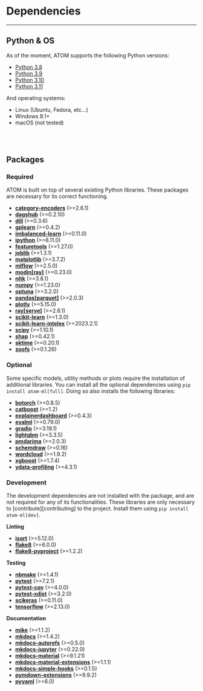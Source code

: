 # Dependencies
--------------

## Python & OS

As of the moment, ATOM supports the following Python versions:

* [Python 3.8](https://www.python.org/downloads/release/python-380/)
* [Python 3.9](https://www.python.org/downloads/release/python-390/)
* [Python 3.10](https://www.python.org/downloads/release/python-3100/)
* [Python 3.11](https://www.python.org/downloads/release/python-3110/)

And operating systems:

 * Linux (Ubuntu, Fedora, etc...)
 * Windows 8.1+
 * macOS (not tested)

<br><br>


## Packages

### Required

ATOM is built on top of several existing Python libraries. These
packages are necessary for its correct functioning.

* **[category-encoders](https://contrib.scikit-learn.org/categorical-encoding/index.html)** (>=2.6.1)
* **[dagshub](https://github.com/DagsHub/client)** (>=0.2.10)
* **[dill](https://pypi.org/project/dill/)** (>=0.3.6)
* **[gplearn](https://gplearn.readthedocs.io/en/stable/index.html)** (>=0.4.2)
* **[imbalanced-learn](https://imbalanced-learn.readthedocs.io/en/stable/api.html)** (>=0.11.0)
* **[ipython](https://ipython.readthedocs.io/en/stable/)** (>=8.11.0)
* **[featuretools](https://www.featuretools.com/)** (>=1.27.0)
* **[joblib](https://joblib.readthedocs.io/en/latest/)** (>=1.3.1)
* **[matplotlib](https://matplotlib.org/)** (>=3.7.2)
* **[mlflow](https://mlflow.org/)** (>=2.5.0)
* **[modin[ray]](https://modin.readthedocs.io/en/stable/)** (>=0.23.0)
* **[nltk](https://www.nltk.org/)** (>=3.8.1)
* **[numpy](https://numpy.org/)** (>=1.23.0)
* **[optuna](https://optuna.org/)** (>=3.2.0)
* **[pandas[parquet]](https://pandas.pydata.org/)** (>=2.0.3)
* **[plotly](https://plotly.com/python/)** (>=5.15.0)
* **[ray[serve]](https://docs.ray.io/en/latest/)** (>=2.6.1)
* **[scikit-learn](https://scikit-learn.org/stable/)** (>=1.3.0)
* **[scikit-learn-intelex](https://github.com/intel/scikit-learn-intelex)** (>=2023.2.1)
* **[scipy](https://www.scipy.org/)** (>=1.10.1)
* **[shap](https://github.com/slundberg/shap/)** (>=0.42.1)
* **[sktime](http://www.sktime.net/en/latest/)** (>=0.20.1)
* **[zoofs](https://jaswinder9051998.github.io/zoofs/)** (>=0.1.26)


### Optional

Some specific models, utility methods or plots require the installation of
additional libraries. You can install all the optional dependencies using
`pip install atom-ml[full]`. Doing so also installs the following libraries:

* **[botorch](https://botorch.org/docs/introduction)** (>=0.8.5)
* **[catboost](https://catboost.ai/docs/concepts/about.html)** (>=1.2)
* **[explainerdashboard](https://explainerdashboard.readthedocs.io/en/latest/)** (>=0.4.3)
* **[evalml](https://evalml.alteryx.com/en/stable/)** (>=0.79.0)
* **[gradio](https://github.com/gradio-app/gradio)** (>=3.19.1)
* **[lightgbm](https://lightgbm.readthedocs.io/en/latest/)** (>=3.3.5)
* **[pmdarima](http://alkaline-ml.com/pmdarima/)** (>=2.0.3)
* **[schemdraw](https://schemdraw.readthedocs.io/en/latest/index.html)** (>=0.16)
* **[wordcloud](http://amueller.github.io/word_cloud/)** (>=1.9.2)
* **[xgboost](https://xgboost.readthedocs.io/en/latest/)** (>=1.7.4)
* **[ydata-profiling](https://github.com/ydataai/ydata-profiling)** (>=4.3.1)


### Development

The development dependencies are not installed with the package, and are
not required for any of its functionalities. These libraries are only
necessary to [contribute][contributing] to the project. Install them
using `pip install atom-ml[dev]`.

**Linting**

* **[isort](https://pycqa.github.io/isort/)** (>=5.12.0)
* **[flake8](https://github.com/pycqa/flake8)** (>=6.0.0)
* **[flake8-pyproject](https://github.com/john-hen/Flake8-pyproject)** (>=1.2.2)

**Testing**

* **[nbmake](https://github.com/treebeardtech/nbmake)** (>=1.4.1)
* **[pytest](https://docs.pytest.org/en/latest/)** (>=7.2.1)
* **[pytest-cov](https://pytest-cov.readthedocs.io/en/latest/)** (>=4.0.0)
* **[pytest-xdist](https://github.com/pytest-dev/pytest-xdist)** (>=3.2.0)
* **[scikeras](https://github.com/adriangb/scikeras)** (>=0.11.0)
* **[tensorflow](https://www.tensorflow.org/learn)** (>=2.13.0)

**Documentation**

* **[mike](https://github.com/jimporter/mike)** (>=1.1.2)
* **[mkdocs](https://www.mkdocs.org/)** (>=1.4.2)
* **[mkdocs-autorefs](https://mkdocstrings.github.io/autorefs/)** (>=0.5.0)
* **[mkdocs-jupyter](https://github.com/danielfrg/mkdocs-jupyter)** (>=0.22.0)
* **[mkdocs-material](https://squidfunk.github.io/mkdocs-material/)** (>=9.1.21)
* **[mkdocs-material-extensions](https://github.com/facelessuser/mkdocs-material-extensions)** (>=1.1.1)
* **[mkdocs-simple-hooks](https://github.com/aklajnert/mkdocs-simple-hooks)** (>=0.1.5)
* **[pymdown-extensions](https://github.com/facelessuser/pymdown-extensions)** (>=9.9.2)
* **[pyyaml](https://pyyaml.org/)** (>=6.0)

